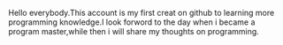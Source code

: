 <!---
- 👋 Hi, I’m @gitpossible
- 👀 I’m interested in ...
- 🌱 I’m currently learning ...
- 💞️ I’m looking to collaborate on ...
- 📫 How to reach me ...
--->
<!---
gitpossible/gitpossible is a ✨ special ✨ repository because its `README.md` (this file) appears on your GitHub profile.
You can click the Preview link to take a look at your changes.
--->
Hello everybody.This account is my first creat on github to learning more programming knowledge.I look forword to the day when i became a program master,while then i will share 
 my thoughts on programming.
